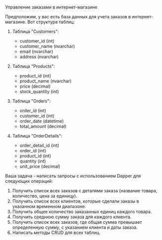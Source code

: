 ﻿Управление заказами в интернет-магазине

Предположим, у вас есть база данных для учета заказов в интернет-магазине. Вот структура таблиц:

1. Таблица "Customers":
    - customer_id (int)
    - customer_name (nvarchar)
    - email (nvarchar)
    - address (nvarchar)

2. Таблица "Products":
    - product_id (int)
    - product_name (nvarchar)
    - price (decimal)
    - stock_quantity (int)

3. Таблица "Orders":
    - order_id (int)
    - customer_id (int)
    - order_date (datetime)
    - total_amount (decimal)

4. Таблица "OrderDetails":
    - order_detail_id (int)
    - order_id (int)
    - product_id (int)
    - quantity (int)
    - unit_price (decimal)

Ваша задача - написать запросы с использованием Dapper для следующих операций:

1. Получить список всех заказов с деталями заказа (название товара, количество, цена за единицу).
2. Получить список всех клиентов, которые сделали заказы в указанном временном диапазоне.
3. Получить общее количество заказанных единиц каждого товара.
4. Получить среднюю сумму заказа для каждого клиента.
5. Получить список всех заказов, где общая сумма превышает определенную сумму, с указанием клиента и даты заказа.
6. Написать методы CRUD для всех таблиц.
